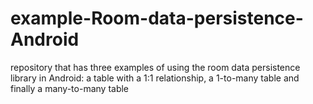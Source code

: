 # example-Room-data-persistence-Android
repository that has three examples of using the room data persistence library in Android: a table with a 1:1 relationship, a 1-to-many table and finally a many-to-many table

